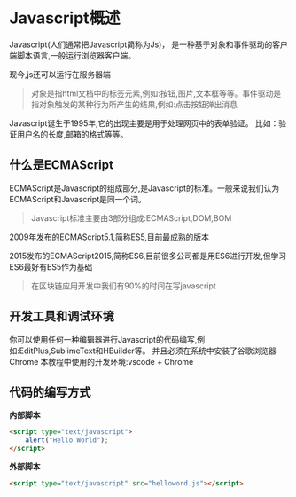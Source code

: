 # Javascript概述

Javascript(人们通常把Javascript简称为Js)，
是一种基于对象和事件驱动的客户端脚本语言,一般运行浏览器客户端。

现今,js还可以运行在服务器端

> 对象是指html文档中的标签元素,例如:按钮,图片,文本框等等。事件驱动是指对象触发的某种行为所产生的结果,例如:点击按钮弹出消息


Javascript诞生于1995年,它的出现主要是用于处理网页中的表单验证。
比如：验证用户名的长度,邮箱的格式等等。


## 什么是ECMAScript

ECMAScript是Javascript的组成部分,是Javascript的标准。一般来说我们认为ECMAScript和Javascript是同一个词。

> Javascript标准主要由3部分组成:ECMAScript,DOM,BOM

2009年发布的ECMAScript5.1,简称ES5,目前最成熟的版本

2015发布的ECMAScript2015,简称ES6,目前很多公司都是用ES6进行开发,但学习ES6最好有ES5作为基础

> 在区块链应用开发中我们有90%的时间在写javascript


## 开发工具和调试环境

你可以使用任何一种编辑器进行Javascript的代码编写,例如:EditPlus,SublimeText和HBuilder等。
并且必须在系统中安装了谷歌浏览器Chrome
本教程中使用的开发环境:vscode + Chrome


## 代码的编写方式

**内部脚本**

```html
<script type="text/javascript">
	alert("Hello World");
</script>
```

**外部脚本**

``` html
<script type="text/javascript" src="helloword.js"></script>
```